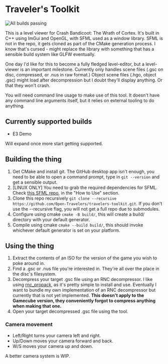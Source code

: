 # Traveler's Toolkit
![All builds passing](https://github.com/Open-Travelers/travelers-toolkit/actions/workflows/cmake-multi-platform.yml/badge.svg)

This is a level viewer for Crash Bandicoot: The Wrath of Cortex.
It's built in C++ using ImGui and OpenGL, with SFML used as a window library.
SFML is not in the repo, it gets cloned as part of the CMake generation process. I know that's cursed - might replace the library with something that has a sensible build system like GLFW eventually.

One day I'd like for this to become a fully fledged level-editor, but a level-viewer is an important milestone.
Currently only handles scene files (.gsc on disc, compressed, or .nus in raw format.)
Object scene files (.hgo, object .gsc) might load after decompression but I doubt they'll display anything. Or that they won't crash.

You will need command line usage to make use of this tool. It doesn't have any command line arguments itself, but it relies on external tooling to do anything.

## Currently supported builds
- E3 Demo

Will expand once more start getting supported.

## Building the thing
1. Get CMake and install git. The GitHub desktop app isn't enough, you need to be able to open a command prompt, type in `git --version` and get a sensible output.
2. [LINUX ONLY] You need to grab the required dependencies for SFML. Check [this SFML repo](https://github.com/SFML/cmake-sfml-project), in the "How to Use" section.
3. Clone this repo recursively `git clone --recursive https://github.com/Open-Travelers/travelers-toolkit.git`. If you don't use the --recursive flag, you will not get a full repo due to submodules.
4. Configure using cmake `cmake -B build/`, this will create a build/ directory with your default generator.
5. Compile using cmake `cmake --build build/`, this should invoke whichever default generator is set on your platform.
## Using the thing
1. Extract the contents of an ISO for the version of the game you wish to poke around in.
2. Find a .gsc or .nus file you're interested in. They're all over the place in the disc's filesystem.
3. Decompress your target .gsc file using an RNC decompressor. I like using [rnc_propack](https://github.com/lab313ru/rnc_propack_source/tree/master), as it's pretty simple to install and use. Eventually I want to bundle my own implementation of an RNC decompressor but currently that is not yet implemented. **This doesn't apply to the Gamecube version, they conveniently forgot to compress anything when making that one.**
4. Open your target decompressed .gsc file using the tool.

### Camera movement
- Left/Right turns your camera left and right.
- Up/Down moves your camera forward and back.
- W/S moves your camera up and down.

A better camera system is WIP.
